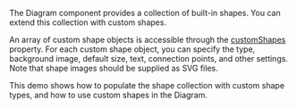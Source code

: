 The Diagram component provides a collection of built-in shapes. You can extend this collection with custom shapes.

An array of custom shape objects is accessible through the [customShapes](/Documentation/ApiReference/UI_Components/dxDiagram/Configuration/customShapes/) property. For each custom shape object, you can specify the type, background image, default size, text, connection points, and other settings. Note that shape images should be supplied as SVG files.

This demo shows how to populate the shape collection with custom shape types, and how to use custom shapes in the Diagram.